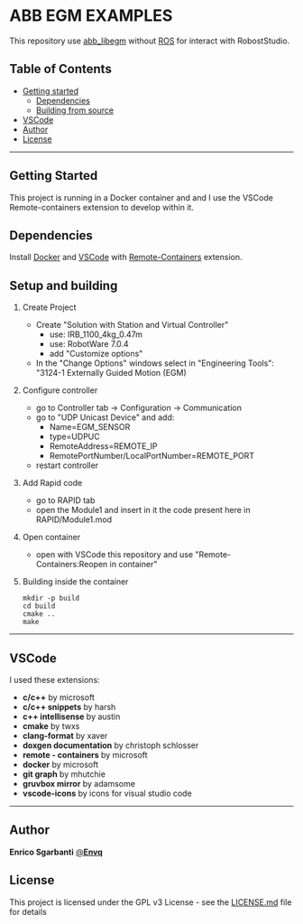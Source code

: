 # ABB EGM EXAMPLES
This repository use [abb_libegm](https://github.com/ros-industrial/abb_libegm) without [ROS](https://www.ros.org) for interact with RobostStudio.


## Table of Contents

* [Getting started](#getting-started)
  * [Dependencies](#dependencies)
  * [Building from source](#building-from-source)
* [VSCode](#vscode)
* [Author](#author)
* [License](#license)


---
## Getting Started
This project is running in a Docker container and and I use the VSCode Remote-containers extension to develop within it.


## Dependencies
Install [Docker](https://www.docker.com) and [VSCode](https://code.visualstudio.com) with [Remote-Containers](https://marketplace.visualstudio.com/items?itemName=ms-vscode-remote.remote-containers) extension.

## Setup and building
1. Create Project 
    - Create "Solution with Station and Virtual Controller"
        - use: IRB_1100_4kg_0.47m
        - use: RobotWare 7.0.4
        - add "Customize options"
    - In the "Change Options" windows select in "Engineering Tools": "3124-1 Externally Guided Motion (EGM)

2. Configure controller
    - go to Controller tab -> Configuration -> Communication 
    - go to "UDP Unicast Device" and add:
        - Name=EGM_SENSOR
        - type=UDPUC
        - RemoteAddress=REMOTE_IP
        - RemotePortNumber/LocalPortNumber=REMOTE_PORT
    - restart controller

3. Add Rapid code
    - go to RAPID tab
    - open the Module1 and insert in it the code present here in RAPID/Module1.mod

4. Open container
    - open with VSCode this repository and use "Remote-Containers:Reopen in container"

5. Building inside the container
    ~~~
    mkdir -p build
    cd build
    cmake ..
    make
    ~~~



---
## VSCode
I used these extensions:
- **c/c++** by microsoft
- **c/c++ snippets** by harsh
- **c++ intellisense** by austin
- **cmake** by twxs
- **clang-format** by xaver
- **doxgen documentation** by christoph schlosser
- **remote - containers** by microsoft
- **docker** by microsoft
- **git graph** by mhutchie
- **gruvbox mirror** by adamsome
- **vscode-icons** by icons for visual studio code


---
## Author
**Enrico Sgarbanti** [@**Envq**](https://github.com/Envq)


## License
This project is licensed under the GPL v3 License - see the [LICENSE.md](LICENSE.md) file for details